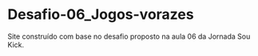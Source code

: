 # Desafio-06_Jogos-vorazes

Site construído com base no desafio proposto na aula 06 da Jornada Sou Kick.
